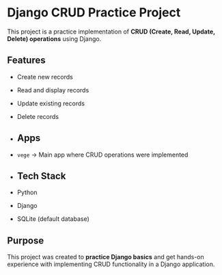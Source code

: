 # Django CRUD Practice Project

This project is a practice implementation of **CRUD (Create, Read, Update, Delete) operations** using Django.  

## Features
- Create new records  
- Read and display records  
- Update existing records  
- Delete records

- ## Apps
- `vege` → Main app where CRUD operations were implemented

- ## Tech Stack
- Python  
- Django  
- SQLite (default database)  

## Purpose
This project was created to **practice Django basics** and get hands-on experience with implementing CRUD functionality in a Django application.
